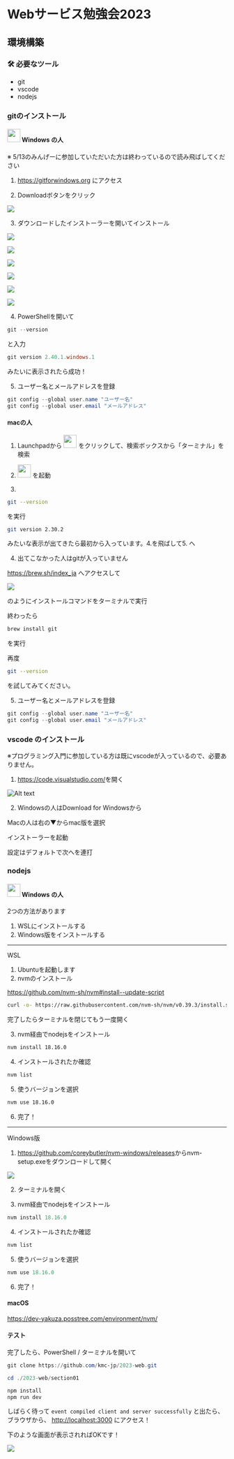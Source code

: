# Webサービス勉強会2023

## 環境構築

### 🛠️ 必要なツール

- git
- vscode
- nodejs

### gitのインストール

#### <img src="https://upload.wikimedia.org/wikipedia/commons/thumb/8/87/Windows_logo_-_2021.svg/768px-Windows_logo_-_2021.svg.png" height="30" width="30"> Windows の人

※ 5/13のみんげーに参加していただいた方は終わっているので読み飛ばしてください

1. <https://gitforwindows.org> にアクセス

2. Downloadボタンをクリック

![](../resources/2023-05-14_12h52_49.png)

3. ダウンロードしたインストーラーを開いてインストール

![](../resources/2023-05-14_12h58_44.png)

![](../resources/2023-05-14_12h58_58.png)

![](../resources/2023-05-14_12h59_07.png)

![](../resources/2023-05-14_12h59_17.png)

![](../resources/2023-05-14_12h59_26.png)

![](../resources/gitfinish.png)

4. PowerShellを開いて

```powershell
git --version
```

と入力

```powershell
git version 2.40.1.windows.1
```

みたいに表示されたら成功！

5. ユーザー名とメールアドレスを登録

```powershell
git config --global user.name "ユーザー名"
git config --global user.email "メールアドレス"
```

#### macの人

1. Launchpadから <img src="https://help.apple.com/assets/63D8162D4F5E9E311D0CFA28/63D816334F5E9E311D0CFA30/ja_JP/a1f94c9ca0de21571b88a8bf9aef36b8.png" alt="" height="30" width="30"> をクリックして、検索ボックスから「ターミナル」を検索

2. <img src="https://help.apple.com/assets/63D8162D4F5E9E311D0CFA28/63D816334F5E9E311D0CFA30/ja_JP/20f5edbfdfa0bd8ad4c4c6452e5b6761.png" alt="" height="30" width="30"> を起動

3. 

```zsh
git --version
```

を実行

```zsh
git version 2.30.2
```

みたいな表示が出てきたら最初から入っています。4.を飛ばして5. へ

4. 出てこなかった人はgitが入っていません

<https://brew.sh/index_ja> へアクセスして

![](../resources/2023-05-14_13h17_53.png)

のようにインストールコマンドをターミナルで実行

終わったら

```zsh
brew install git
```

を実行

再度

```zsh
git --version
```

を試してみてください。

5. ユーザー名とメールアドレスを登録

```powershell
git config --global user.name "ユーザー名"
git config --global user.email "メールアドレス"
```

### vscode のインストール

※プログラミング入門に参加している方は既にvscodeが入っているので、必要ありません。

1. <https://code.visualstudio.com/>を開く

![Alt text](../resources/2023-05-14_16h03_05.png)

2. Windowsの人はDownload for Windowsから

Macの人は右の▼からmac版を選択

インストーラーを起動

設定はデフォルトで次へを連打

### nodejs

#### <img src="https://upload.wikimedia.org/wikipedia/commons/thumb/8/87/Windows_logo_-_2021.svg/768px-Windows_logo_-_2021.svg.png" height="30" width="30"> Windows の人

2つの方法があります

1. WSLにインストールする
2. Windows版をインストールする

---
WSL

1. Ubuntuを起動します
2. nvmのインストール

<https://github.com/nvm-sh/nvm#install--update-script>

```bash
curl -o- https://raw.githubusercontent.com/nvm-sh/nvm/v0.39.3/install.sh | bash
```

完了したらターミナルを閉じてもう一度開く

3. nvm経由でnodejsをインストール

```bash
nvm install 18.16.0
```

4. インストールされたか確認

```bash
nvm list
```

5. 使うバージョンを選択

```bash
nvm use 18.16.0
```

6. 完了！

---
Windows版

1. <https://github.com/coreybutler/nvm-windows/releases>からnvm-setup.exeをダウンロードして開く

![](../resources/2023-05-14_18h14_32.png)

2. ターミナルを開く

3. nvm経由でnodejsをインストール

```powershell
nvm install 18.16.0
```

4. インストールされたか確認

```powershell
nvm list
```

5. 使うバージョンを選択

```powershell
nvm use 18.16.0
```

6. 完了！


#### macOS

https://dev-yakuza.posstree.com/environment/nvm/


#### テスト

完了したら、PowerShell / ターミナルを開いて

```powershell
git clone https://github.com/kmc-jp/2023-web.git
```

```powershell
cd ./2023-web/section01
```

```powershell
npm install
npm run dev
```

しばらく待って `event compiled client and server successfully` と出たら、ブラウザから、 <http://localhost:3000> にアクセス！

下のような画面が表示されればOKです！

![](../resources/2023-05-14_19h00_19.png)
